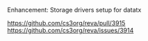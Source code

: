 Enhancement: Storage drivers setup for datatx

https://github.com/cs3org/reva/pull/3915
https://github.com/cs3org/reva/issues/3914